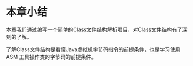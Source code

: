 # 本章小结

本章我们通过编写一个简单的Class文件结构解析项目，对Class文件结构有了深刻的了解。

了解Class文件结构是看懂Java虚拟机字节码指令的前提条件，也是学习使用ASM 工具操作类的字节码的前提条件。

